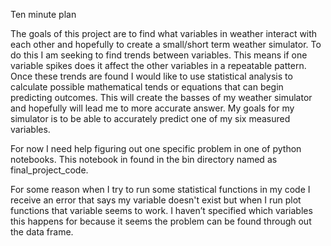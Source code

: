 Ten minute plan 


The goals of this project are to find what variables in weather interact with each other and hopefully to create a small/short term weather simulator.   To do this I am seeking to find trends between variables. This means if one variable spikes does it affect the other variables in a repeatable pattern.  Once these trends are found I would like to use statistical analysis to calculate possible mathematical tends or equations that can begin predicting outcomes.  This will create the basses of my weather simulator and hopefully will lead me to more accurate answer.  My goals for my simulator is to be able to accurately predict one of my six measured variables. 

 
For now I need help figuring out one specific problem in one of python notebooks. This notebook in found in the bin directory named as final_project_code. 

For some reason when I try to run some statistical functions in my code I receive an error that says my variable doesn't exist but when I run plot functions that variable seems to work.  I haven’t specified which variables this happens for because it seems the problem can be found through out the data frame. 

 
